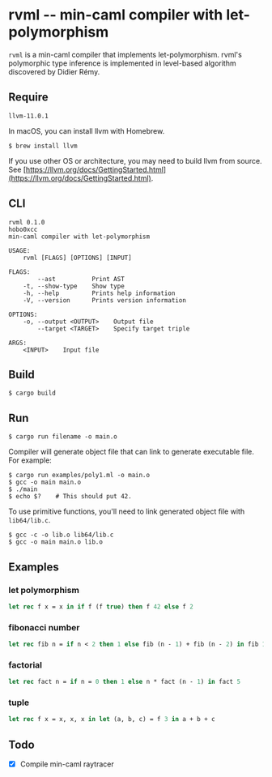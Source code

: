 # rvml -- min-caml compiler with let-polymorphism

`rvml` is a min-caml compiler that implements let-polymorphism.
rvml's polymorphic type inference is implemented in level-based algorithm discovered by Didier Rémy.

## Require

`llvm-11.0.1`

In macOS, you can install llvm with Homebrew.

```
$ brew install llvm
```

If you use other OS or architecture, you may need to build llvm from source. See [https://llvm.org/docs/GettingStarted.html](https://llvm.org/docs/GettingStarted.html).

## CLI

```
rvml 0.1.0
hobo0xcc
min-caml compiler with let-polymorphism

USAGE:
    rvml [FLAGS] [OPTIONS] [INPUT]

FLAGS:
        --ast          Print AST
    -t, --show-type    Show type
    -h, --help         Prints help information
    -V, --version      Prints version information

OPTIONS:
    -o, --output <OUTPUT>    Output file
        --target <TARGET>    Specify target triple

ARGS:
    <INPUT>    Input file
```

## Build

```
$ cargo build
```

## Run

```
$ cargo run filename -o main.o
```

Compiler will generate object file that can link to generate executable file.
For example:

```
$ cargo run examples/poly1.ml -o main.o
$ gcc -o main main.o
$ ./main
$ echo $?    # This should put 42.
```

To use primitive functions, you'll need to link generated object file with `lib64/lib.c`.

```
$ gcc -c -o lib.o lib64/lib.c
$ gcc -o main main.o lib.o
```

## Examples

### let polymorphism

```ocaml
let rec f x = x in if f (f true) then f 42 else f 2
```

### fibonacci number

```ocaml
let rec fib n = if n < 2 then 1 else fib (n - 1) + fib (n - 2) in fib 10
```

### factorial

```ocaml
let rec fact n = if n = 0 then 1 else n * fact (n - 1) in fact 5
```

### tuple

```ocaml
let rec f x = x, x, x in let (a, b, c) = f 3 in a + b + c
```

## Todo

- [x] Compile min-caml raytracer
